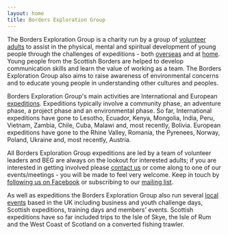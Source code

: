 ```yaml
---
layout: home
title: Borders Exploration Group
---
```

<p>The Borders Exploration Group is a charity run by a group of <a href="{{ site.baseurl }}/become-a-member/">volunteer adults</a> to assist in the physical, mental and spiritual development of young people through the challenges of expeditions - both <a href="{{ site.baseurl }}/expeditions/">overseas</a> and at <a href="{{ site.baseurl }}/local-events/">home</a>. Young people from the Scottish Borders are helped to develop communication skills and learn the value of working as a team. The Borders Exploration Group also aims to raise awareness of environmental concerns and to educate young people in understanding other cultures and peoples.</p>
<p>Borders Exploration Group's main activities are International and European <a href="{{ site.baseurl }}/expeditions/">expeditions</a>. Expeditions typically involve a community phase, an adventure phase, a project phase and an environmental phase. So far, International expeditions have gone to Lesotho, Ecuador, Kenya, Mongolia, India, Peru, Vietnam, Zambia, Chile, Cuba, Malawi and, most recently, Bolivia. European expeditions have gone to the Rhine Valley, Romania, the Pyrenees, Norway, Poland, Ukraine and, most recently, Austria.</p>
<p>All Borders Exploration Group expeditions are led by a team of volunteer leaders and BEG are always on the lookout for interested adults; if you are interested in getting involved please <a href="{{ site.baseurl }}/contact/">contact us</a> or come along to one of our events/meetings - you will be made to feel very welcome. Keep in touch by <a href="https://www.facebook.com/BordersExplorationGroup/" target="_blank">following us on Facebook</a> or subscribing to our <a href="http://eepurl.com/dzV5mL" target="_blank">mailing list</a>.</p>
<p>As well as expeditions the Borders Exploration Group also run several <a href="{{ site.baseurl }}/local-events/">local events</a> based in the UK including business and youth challenge days, Scottish expeditions, training days and members' events. Scottish expeditions have so far included trips to the Isle of Skye, the Isle of Rum and the West Coast of Scotland on a converted fishing trawler.</p>
